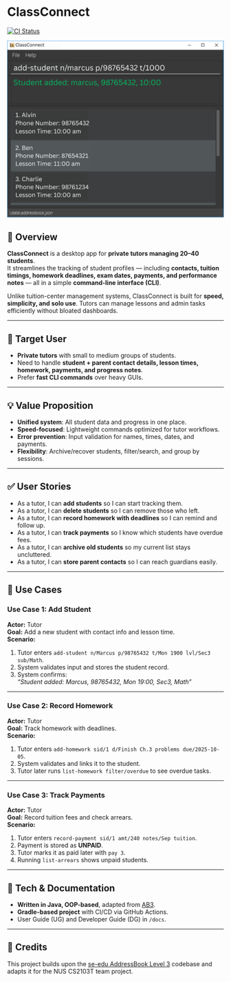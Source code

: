 # ClassConnect  

[![CI Status](https://github.com/se-edu/addressbook-level3/workflows/Java%20CI/badge.svg)](https://github.com/se-edu/addressbook-level3/actions)

![Ui](docs/images/Ui.png)

## 📌 Overview  
**ClassConnect** is a desktop app for **private tutors managing 20–40 students**.  
It streamlines the tracking of student profiles — including **contacts, tuition timings, homework deadlines, exam dates, payments, and performance notes** — all in a simple **command-line interface (CLI)**.

Unlike tuition-center management systems, ClassConnect is built for **speed, simplicity, and solo use**. Tutors can manage lessons and admin tasks efficiently without bloated dashboards.

---

## 🎯 Target User  
- **Private tutors** with small to medium groups of students.  
- Need to handle **student + parent contact details, lesson times, homework, payments, and progress notes**.  
- Prefer **fast CLI commands** over heavy GUIs.  

---

## 💡 Value Proposition  
- **Unified system**: All student data and progress in one place.  
- **Speed-focused**: Lightweight commands optimized for tutor workflows.  
- **Error prevention**: Input validation for names, times, dates, and payments.  
- **Flexibility**: Archive/recover students, filter/search, and group by sessions.  

---

## ✅ User Stories  
- As a tutor, I can **add students** so I can start tracking them.  
- As a tutor, I can **delete students** so I can remove those who left.  
- As a tutor, I can **record homework with deadlines** so I can remind and follow up.  
- As a tutor, I can **track payments** so I know which students have overdue fees.  
- As a tutor, I can **archive old students** so my current list stays uncluttered.  
- As a tutor, I can **store parent contacts** so I can reach guardians easily.  

---

## 📘 Use Cases  

### Use Case 1: Add Student  
**Actor:** Tutor  
**Goal:** Add a new student with contact info and lesson time.  
**Scenario:**  
1. Tutor enters `add-student n/Marcus p/98765432 t/Mon 1900 lvl/Sec3 sub/Math`.  
2. System validates input and stores the student record.  
3. System confirms:  
   *“Student added: Marcus, 98765432, Mon 19:00, Sec3, Math”*  

---

### Use Case 2: Record Homework  
**Actor:** Tutor  
**Goal:** Track homework with deadlines.  
**Scenario:**  
1. Tutor enters `add-homework sid/1 d/Finish Ch.3 problems due/2025-10-05`.  
2. System validates and links it to the student.  
3. Tutor later runs `list-homework filter/overdue` to see overdue tasks.  

---

### Use Case 3: Track Payments  
**Actor:** Tutor  
**Goal:** Record tuition fees and check arrears.  
**Scenario:**  
1. Tutor enters `record-payment sid/1 amt/240 notes/Sep tuition`.  
2. Payment is stored as **UNPAID**.  
3. Tutor marks it as paid later with `pay 3`.  
4. Running `list-arrears` shows unpaid students.  

---

## 🔧 Tech & Documentation  
- **Written in Java, OOP-based**, adapted from [AB3](https://se-education.org/addressbook-level3).  
- **Gradle-based project** with CI/CD via GitHub Actions.  
- User Guide (UG) and Developer Guide (DG) in `/docs`.  

---

## 🙌 Credits  
This project builds upon the [se-edu AddressBook Level 3](https://se-education.org/addressbook-level3) codebase and adapts it for the NUS CS2103T team project.  